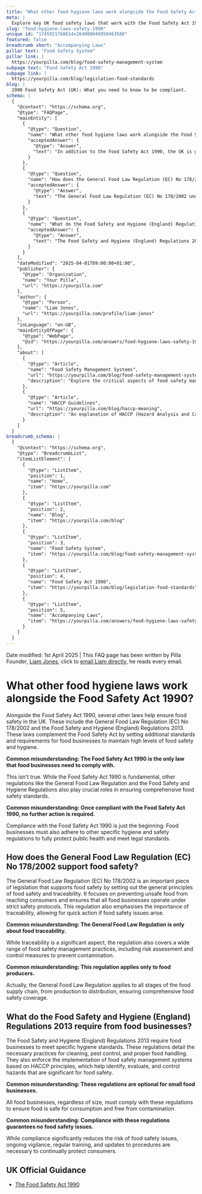```yaml
---
title: "What other food hygiene laws work alongside the Food Safety Act 1990?"
meta: |
  Explore key UK food safety laws that work with the Food Safety Act 1990, including the General Food Law Regulation and Food Safety and Hygiene Regulations.
slug: "food-hygiene-laws-safety-1990"
unique id: "1745921768614x264000046958463580"
featured: false
breadcrumb short: "Accompanying Laws"
pillar text: "Food Safety System"
pillar link: |
  https://yourpilla.com/blog/food-safety-management-system
subpage text: "Food Safety Act 1990"
subpage link: |
  https://yourpilla.com/blog/legislation-food-standards
blog: |
  1990 Food Safety Act (UK): What you need to know to be compliant.
schema: |
  {
    "@context": "https://schema.org",
    "@type": "FAQPage",
    "mainEntity": [
      {
        "@type": "Question",
        "name": "What other food hygiene laws work alongside the Food Safety Act 1990?",
        "acceptedAnswer": {
          "@type": "Answer",
          "text": "In addition to the Food Safety Act 1990, the UK is governed by a number of other crucial regulations to ensure high levels of food safety and hygiene. This includes the General Food Law Regulation (EC) No 178/2002 and the Food Safety and Hygiene (England) Regulations 2013. These laws supplement the Food Safety Act by establishing comprehensive standards and requirements for food businesses to uphold rigorous food safety practices."
        }
      },
      {
        "@type": "Question",
        "name": "How does the General Food Law Regulation (EC) No 178/2002 support food safety?",
        "acceptedAnswer": {
          "@type": "Answer",
          "text": "The General Food Law Regulation (EC) No 178/2002 underpins food safety by outlining fundamental principles of food safety and traceability. It aims to prevent unsafe food from entering the consumer market and mandates that all food businesses must adhere to stringent safety protocols. This regulation also stresses the importance of traceability, facilitating swift responses to food safety incidents."
        }
      },
      {
        "@type": "Question",
        "name": "What do the Food Safety and Hygiene (England) Regulations 2013 require from food businesses?",
        "acceptedAnswer": {
          "@type": "Answer",
          "text": "The Food Safety and Hygiene (England) Regulations 2013 set out detailed hygiene standards that food businesses must meet. These include requirements for proper cleaning, pest control, and food handling practices. Crucially, these regulations mandate the implementation of food safety management systems built on HACCP (Hazard Analysis and Critical Control Points) principles. These systems are designed to identify, assess, and control significant food safety hazards."
        }
      }
    ],
    "dateModified": "2025-04-01T09:00:00+01:00",
    "publisher": {
      "@type": "Organization",
      "name": "Your Pilla",
      "url": "https://yourpilla.com"
    },
    "author": {
      "@type": "Person",
      "name": "Liam Jones",
      "url": "https://yourpilla.com/profile/liam-jones"
    },
    "inLanguage": "en-GB",
    "mainEntityOfPage": {
      "@type": "WebPage",
      "@id": "https://yourpilla.com/answers/food-hygiene-laws-safety-1990"
    },
    "about": [
      {
        "@type": "Article",
        "name": "Food Safety Management Systems",
        "url": "https://yourpilla.com/blog/food-safety-management-system",
        "description": "Explore the critical aspects of food safety management systems, emphasizing the principles of HACCP and how they are essential to comply with the Food Safety Act and other regulations."
      },
      {
        "@type": "Article",
        "name": "HACCP Guidelines",
        "url": "https://yourpilla.com/blog/haccp-meaning",
        "description": "An explanation of HACCP (Hazard Analysis and Critical Control Points), presenting how these principles form the backbone of effective food safety management systems in various businesses."
      }
    ]
  }
breadcrumb_schema: |
  {
    "@context": "https://schema.org",
    "@type": "BreadcrumbList",
    "itemListElement": [
      {
        "@type": "ListItem",
        "position": 1,
        "name": "Home",
        "item": "https://yourpilla.com"
      },
      {
        "@type": "ListItem",
        "position": 2,
        "name": "Blog",
        "item": "https://yourpilla.com/blog"
      },
      {
        "@type": "ListItem",
        "position": 3,
        "name": "Food Safety System",
        "item": "https://yourpilla.com/blog/food-safety-management-system"
      },
      {
        "@type": "ListItem",
        "position": 4,
        "name": "Food Safety Act 1990",
        "item": "https://yourpilla.com/blog/legislation-food-standards"
      },
      {
        "@type": "ListItem",
        "position": 5,
        "name": "Accompanying Laws",
        "item": "https://yourpilla.com/answers/food-hygiene-laws-safety-1990"
      }
    ]
  }
---
```


Date modified: 1st April 2025 | This FAQ page has been written by Pilla Founder, [Liam Jones](https://yourpilla.com/profile/liam-jones), click to [email Liam directly](https://mailto:liam@yourpilla.com), he reads every email.

# What other food hygiene laws work alongside the Food Safety Act 1990?

Alongside the Food Safety Act 1990, several other laws help ensure food safety in the UK. These include the General Food Law Regulation (EC) No 178/2002 and the Food Safety and Hygiene (England) Regulations 2013. These laws complement the Food Safety Act by setting additional standards and requirements for food businesses to maintain high levels of food safety and hygiene.

**Common misunderstanding: The Food Safety Act 1990 is the only law that food businesses need to comply with.**

This isn't true. While the Food Safety Act 1990 is fundamental, other regulations like the General Food Law Regulation and the Food Safety and Hygiene Regulations also play crucial roles in ensuring comprehensive food safety standards.

**Common misunderstanding: Once compliant with the Food Safety Act 1990, no further action is required.**

Compliance with the Food Safety Act 1990 is just the beginning. Food businesses must also adhere to other specific hygiene and safety regulations to fully protect public health and meet legal standards.

## How does the General Food Law Regulation (EC) No 178/2002 support food safety?

The General Food Law Regulation (EC) No 178/2002 is an important piece of legislation that supports food safety by setting out the general principles of food safety and traceability. It focuses on preventing unsafe food from reaching consumers and ensures that all food businesses operate under strict safety protocols. This regulation also emphasises the importance of traceability, allowing for quick action if food safety issues arise.

**Common misunderstanding: The General Food Law Regulation is only about food traceability.**

While traceability is a significant aspect, the regulation also covers a wide range of food safety management practices, including risk assessment and control measures to prevent contamination.

**Common misunderstanding: This regulation applies only to food producers.**

Actually, the General Food Law Regulation applies to all stages of the food supply chain, from production to distribution, ensuring comprehensive food safety coverage.

## What do the Food Safety and Hygiene (England) Regulations 2013 require from food businesses?

The Food Safety and Hygiene (England) Regulations 2013 require food businesses to meet specific hygiene standards. These regulations detail the necessary practices for cleaning, pest control, and proper food handling. They also enforce the implementation of food safety management systems based on HACCP principles, which help identify, evaluate, and control hazards that are significant for food safety.

**Common misunderstanding: These regulations are optional for small food businesses.**

All food businesses, regardless of size, must comply with these regulations to ensure food is safe for consumption and free from contamination.

**Common misunderstanding: Compliance with these regulations guarantees no food safety issues.**

While compliance significantly reduces the risk of food safety issues, ongoing vigilance, regular training, and updates to procedures are necessary to continually protect consumers.

## UK Official Guidance

-   [The Food Safety Act 1990](https://www.legislation.gov.uk/ukpga/1990/16/contents)